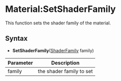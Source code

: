 # Material:SetShaderFamily

This function sets the shader family of the material.

## Syntax

- **SetShaderFamily**([ShaderFamily](ShaderFamily.md) family)

| Parameter | Description |
|---|---|
| family | the shader family to set |
